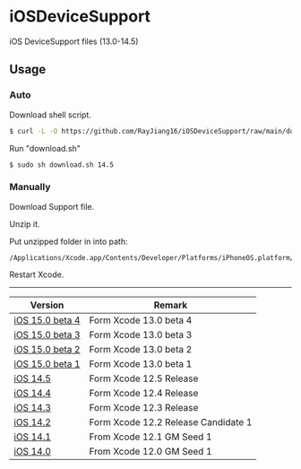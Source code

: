 # iOSDeviceSupport

iOS DeviceSupport files (13.0-14.5)


## Usage

### Auto

Download shell script.

```sh
$ curl -L -O https://github.com/RayJiang16/iOSDeviceSupport/raw/main/download.sh
```

Run "download.sh"

```shell
$ sudo sh download.sh 14.5
```



### Manually

Download Support file.

Unzip it.

Put unzipped folder in into path:

```
/Applications/Xcode.app/Contents/Developer/Platforms/iPhoneOS.platform/DeviceSupport
```

Restart Xcode.

---

| Version | Remark |
| ----- | ----  |
| [iOS 15.0 beta 4](https://github.com/RayJiang16/iOSDeviceSupport/raw/main/DeviceSupport/beta/15.0-beta4.zip) | Form Xcode 13.0 beta 4 |
| [iOS 15.0 beta 3](https://github.com/RayJiang16/iOSDeviceSupport/raw/main/DeviceSupport/beta/15.0-beta3.zip) | Form Xcode 13.0 beta 3 |
| [iOS 15.0 beta 2](https://github.com/RayJiang16/iOSDeviceSupport/raw/main/DeviceSupport/beta/15.0-beta2.zip) | Form Xcode 13.0 beta 2 |
| [iOS 15.0 beta 1](https://github.com/RayJiang16/iOSDeviceSupport/raw/main/DeviceSupport/beta/15.0-beta1.zip) | Form Xcode 13.0 beta 1 |
| [iOS 14.5](https://github.com/RayJiang16/iOSDeviceSupport/raw/main/DeviceSupport/iOS14/14.5.zip) | Form Xcode 12.5 Release |
| [iOS 14.4](https://github.com/RayJiang16/iOSDeviceSupport/raw/main/DeviceSupport/iOS14/14.4.zip) | Form Xcode 12.4 Release |
| [iOS 14.3](https://github.com/RayJiang16/iOSDeviceSupport/raw/main/DeviceSupport/iOS14/14.3.zip) | Form Xcode 12.3 Release |
| [iOS 14.2](https://github.com/RayJiang16/iOSDeviceSupport/raw/main/DeviceSupport/iOS14/14.2.zip) | Form Xcode 12.2 Release Candidate 1 |
| [iOS 14.1](https://github.com/RayJiang16/iOSDeviceSupport/raw/main/DeviceSupport/iOS14/14.1.zip) | From Xcode 12.1 GM Seed 1 |
| [iOS 14.0](https://github.com/RayJiang16/iOSDeviceSupport/raw/main/DeviceSupport/iOS14/14.0.zip) | From Xcode 12.0 GM Seed 1 |
